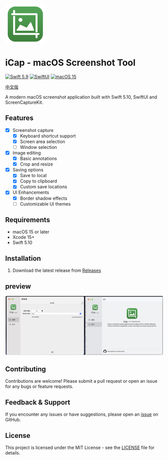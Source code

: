 
![](iCap/Assets.xcassets/AppIcon.appiconset/icon_128x128.png)

# iCap - macOS Screenshot Tool

[![Swift 5.9](https://img.shields.io/badge/Swift-5.10-ED523F.svg?style=flat)](https://swift.org/) [![SwiftUI](https://img.shields.io/badge/SwiftUI-✓-orange)](https://developer.apple.com/xcode/swiftui/) [![macOS 15](https://img.shields.io/badge/macOS15-Compatible-green)](https://www.apple.com/macos/monterey/)

[中文版](README_CN.md)

A modern macOS screenshot application built with Swift 5.10, SwiftUI and ScreenCaptureKit.

## Features

- [x] Screenshot capture
  - [x] Keyboard shortcut support
  - [x] Screen area selection
  - [ ] Window selection
- [x] Image editing
  - [x] Basic annotations
  - [x] Crop and resize
- [x] Saving options
  - [x] Save to local
  - [x] Copy to clipboard
  - [x] Custom save locations
- [x] UI Enhancements
  - [x] Border shadow effects
  - [ ] Customizable UI themes

## Requirements

- macOS 15 or later
- Xcode 15+
- Swift 5.10

## Installation

1. Download the latest release from [Releases](https://github.com/wflixu/iCap/releases)

## preview
![](public/images/preview.png)


## Contributing
Contributions are welcome! Please submit a pull request or open an issue for any bugs or feature requests.

## Feedback & Support
If you encounter any issues or have suggestions, please open an [issue](https://github.com/wflixu/iCap/issues) on GitHub.

## License
This project is licensed under the MIT License - see the [LICENSE](LICENSE) file for details.


